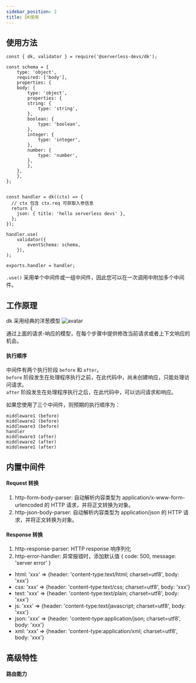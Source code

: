 ```yaml
---
sidebar_position: 2
title: DK使用
---
```


## 使用方法

```
const { dk, validator } = require('@serverless-devs/dk');

const schema = {
    type: 'object',
    required: ['body'],
    properties: {
    body: {
        type: 'object',
        properties: {
        string: {
            type: 'string',
        },
        boolean: {
            type: 'boolean',
        },
        integer: {
            type: 'integer',
        },
        number: {
            type: 'number',
        },
        },
    },
    },
};


const handler = dk((ctx) => {
  // ctx 包含 ctx.req 可获取入参信息
  return {
    json: { title: 'hello serverless devs' },
  };
});

handler.use(
    validator({
        eventSchema: schema,
    }),
);

exports.handler = handler;
```

`.use()` 采用单个中间件或一组中间件，因此您可以在一次调用中附加多个中间件。

## 工作原理

dk 采用经典的洋葱模型
![avatar](https://img.alicdn.com/imgextra/i2/O1CN01DtNyAf1Mg68Te52hq_!!6000000001463-2-tps-672-556.png)

通过上面的请求-响应的模型，在每个步骤中提供修改当前请求或者上下文响应的机会。

#### 执行顺序

中间件有两个执行阶段 `before` 和 `after`。 <br />
`before` 阶段发生在处理程序执行之前，在此代码中，尚未创建响应，只能处理访问请求。<br />
`after` 阶段发生在处理程序执行之后，在此代码中，可以访问请求和响应。

如果您使用了三个中间件，则预期的执行顺序为：

```
middleware1 (before)
middleware2 (before)
middleware3 (before)
handler
middleware3 (after)
middleware2 (after)
middleware1 (after)
```

## 内置中间件

#### Request 转换

1. http-form-body-parser: 自动解析内容类型为 application/x-www-form-urlencoded 的 HTTP 请求，并将正文转换为对象。
2. http-json-body-parser: 自动解析内容类型为 application/json 的 HTTP 请求，并将正文转换为对象。

#### Response 转换

1. http-response-parser: HTTP response 响序列化
2. http-error-handler: 异常报错时，添加默认值 { code: 500, message: 'server error' }

- html: 'xxx' => {header: 'content-type:text/html; charset=utf8', body: 'xxx'}
- css: 'xxx' => {header: 'content-type:text/css; charset=utf8', body: 'xxx'}
- text: 'xxx' => {header: 'content-type:text/plain; charset=utf8', body: 'xxx'}
- js: 'xxx' => {header: 'content-type:text/javascript; charset=utf8', body: 'xxx'}
- json: 'xxx' => {header: 'content-type:application/json; charset=utf8', body: 'xxx'}
- xml: 'xxx' => {header: 'content-type:application/xml; charset=utf8', body: 'xxx'}

## 高级特性

#### 路由能力
